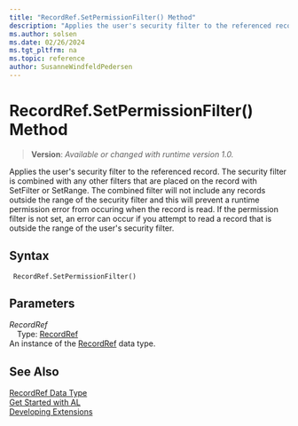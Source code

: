 ```yaml
---
title: "RecordRef.SetPermissionFilter() Method"
description: "Applies the user's security filter to the referenced record."
ms.author: solsen
ms.date: 02/26/2024
ms.tgt_pltfrm: na
ms.topic: reference
author: SusanneWindfeldPedersen
---
```

[//]: # (START>DO_NOT_EDIT)
[//]: # (IMPORTANT:Do not edit any of the content between here and the END>DO_NOT_EDIT.)
[//]: # (Any modifications should be made in the .xml files in the ModernDev repo.)
# RecordRef.SetPermissionFilter() Method
> **Version**: _Available or changed with runtime version 1.0._

Applies the user's security filter to the referenced record. The security filter is combined with any other filters that are placed on the record with SetFilter or SetRange. The combined filter will not include any records outside the range of the security filter and this will prevent a runtime permission error from occuring when the record is read. If the permission filter is not set, an error can occur if you attempt to read a record that is outside the range of the user's security filter.


## Syntax
```AL
 RecordRef.SetPermissionFilter()
```
## Parameters
*RecordRef*  
&emsp;Type: [RecordRef](recordref-data-type.md)  
An instance of the [RecordRef](recordref-data-type.md) data type.  


[//]: # (IMPORTANT: END>DO_NOT_EDIT)
## See Also
[RecordRef Data Type](recordref-data-type.md)  
[Get Started with AL](../../devenv-get-started.md)  
[Developing Extensions](../../devenv-dev-overview.md)